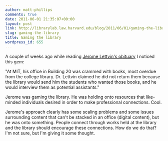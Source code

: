 ```yaml
---
author: matt-phillips
comments: true
date: 2011-06-01 21:35:07+00:00
layout: post
link: http://librarylab.law.harvard.edu/blog/2011/06/01/gaming-the-library/
slug: gaming-the-library
title: Gaming the library
wordpress_id: 655
---
```


A couple of weeks ago while reading [Jerome Lettvin's obituary](http://articles.boston.com/2011-05-15/bostonglobe/29546405_1_mit-lsd-debate) I noticed this gem:

"At MIT, his office in Building 20 was crammed with books, most overdue from the college library. Dr. Lettvin claimed he did not return them because the library would send him the students who wanted those books, and he would interview them as potential assistants."

Jerome was gaming the library. He was holding onto resources that like-minded individuals desired in order to make professional connections. Cool.

Jerome's approach clearly has some scaling problems and some issues surrounding content that can't be stacked in an office (digital content), but he was onto something. People connect through works held at the library and the library should encourage these connections. How do we do that? I'm not sure, but I'm giving it some thought.

